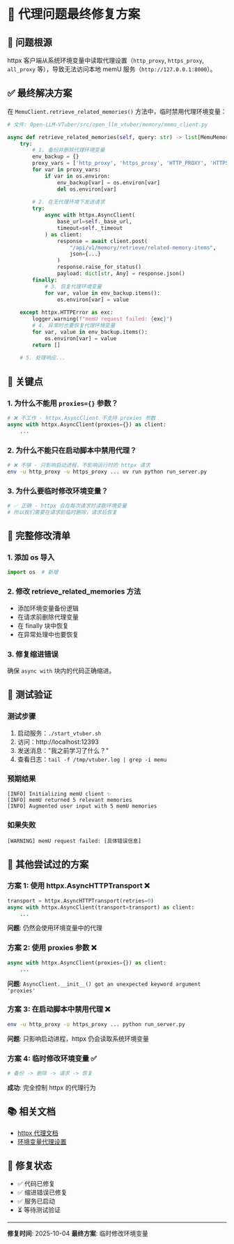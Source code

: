 # 🔧 代理问题最终修复方案

## 🐛 问题根源

httpx 客户端从系统环境变量中读取代理设置（`http_proxy`, `https_proxy`, `all_proxy` 等），导致无法访问本地 memU 服务（`http://127.0.0.1:8000`）。

## ✅ 最终解决方案

在 `MemuClient.retrieve_related_memories()` 方法中，临时禁用代理环境变量：

```python
# 文件: Open-LLM-VTuber/src/open_llm_vtuber/memory/memu_client.py

async def retrieve_related_memories(self, query: str) -> list[MemuMemory]:
    try:
        # 1. 备份并删除代理环境变量
        env_backup = {}
        proxy_vars = ['http_proxy', 'https_proxy', 'HTTP_PROXY', 'HTTPS_PROXY', 'all_proxy', 'ALL_PROXY']
        for var in proxy_vars:
            if var in os.environ:
                env_backup[var] = os.environ[var]
                del os.environ[var]
        
        # 2. 在无代理环境下发送请求
        try:
            async with httpx.AsyncClient(
                base_url=self._base_url, 
                timeout=self._timeout
            ) as client:
                response = await client.post(
                    "/api/v1/memory/retrieve/related-memory-items",
                    json={...}
                )
                response.raise_for_status()
                payload: dict[str, Any] = response.json()
        finally:
            # 3. 恢复代理环境变量
            for var, value in env_backup.items():
                os.environ[var] = value
                
    except httpx.HTTPError as exc:
        logger.warning(f"memU request failed: {exc}")
        # 4. 异常时也要恢复代理环境变量
        for var, value in env_backup.items():
            os.environ[var] = value
        return []
    
    # 5. 处理响应...
```

## 🔑 关键点

### 1. 为什么不能用 `proxies={}` 参数？
```python
# ❌ 不工作 - httpx.AsyncClient 不支持 proxies 参数
async with httpx.AsyncClient(proxies={}) as client:
    ...
```

### 2. 为什么不能只在启动脚本中禁用代理？
```bash
# ❌ 不够 - 只影响启动进程，不影响运行时的 httpx 请求
env -u http_proxy -u https_proxy ... uv run python run_server.py
```

### 3. 为什么要临时修改环境变量？
```python
# ✅ 正确 - httpx 会在每次请求时读取环境变量
# 所以我们需要在请求前临时删除，请求后恢复
```

## 📝 完整修改清单

### 1. 添加 os 导入
```python
import os  # 新增
```

### 2. 修改 retrieve_related_memories 方法
- 添加环境变量备份逻辑
- 在请求前删除代理变量
- 在 finally 块中恢复
- 在异常处理中也要恢复

### 3. 修复缩进错误
确保 `async with` 块内的代码正确缩进。

## 🧪 测试验证

### 测试步骤
1. 启动服务：`./start_vtuber.sh`
2. 访问：http://localhost:12393
3. 发送消息："我之前学习了什么？"
4. 查看日志：`tail -f /tmp/vtuber.log | grep -i memu`

### 预期结果
```
[INFO] Initializing memU client ✨
[INFO] memU returned 5 relevant memories
[INFO] Augmented user input with 5 memU memories
```

### 如果失败
```
[WARNING] memU request failed: [具体错误信息]
```

## 🎯 其他尝试过的方案

### 方案 1: 使用 httpx.AsyncHTTPTransport ❌
```python
transport = httpx.AsyncHTTPTransport(retries=0)
async with httpx.AsyncClient(transport=transport) as client:
    ...
```
**问题**: 仍然会使用环境变量中的代理

### 方案 2: 使用 proxies 参数 ❌
```python
async with httpx.AsyncClient(proxies={}) as client:
    ...
```
**问题**: `AsyncClient.__init__() got an unexpected keyword argument 'proxies'`

### 方案 3: 在启动脚本中禁用代理 ❌
```bash
env -u http_proxy -u https_proxy ... python run_server.py
```
**问题**: 只影响启动进程，httpx 仍会读取系统环境变量

### 方案 4: 临时修改环境变量 ✅
```python
# 备份 -> 删除 -> 请求 -> 恢复
```
**成功**: 完全控制 httpx 的代理行为

## 📚 相关文档

- [httpx 代理文档](https://www.python-httpx.org/advanced/#http-proxying)
- [环境变量代理设置](https://www.python-httpx.org/environment_variables/)

## 🎊 修复状态

- ✅ 代码已修复
- ✅ 缩进错误已修复
- ✅ 服务已启动
- ⏳ 等待测试验证

---

**修复时间**: 2025-10-04
**最终方案**: 临时修改环境变量

